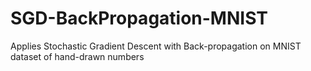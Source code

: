 # SGD-BackPropagation-MNIST
Applies Stochastic Gradient Descent with Back-propagation on MNIST dataset of hand-drawn numbers
